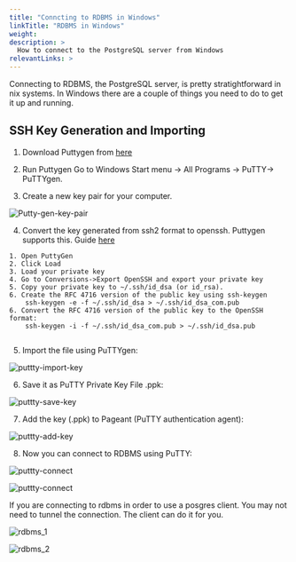 ```yaml
---
title: "Conncting to RDBMS in Windows"
linkTitle: "RDBMS in Windows"
weight: 
description: >
  How to connect to the PostgreSQL server from Windows   
relevantLinks: >
---
```

Connecting to RDBMS, the PostgreSQL server, is pretty stratightforward in nix systems. In Windows there are a couple of things you need to do to get it up and running. 

## SSH Key Generation and Importing

1. Download Puttygen from [here](https://www.ssh.com/ssh/putty/download)

2. Run Puttygen Go to Windows Start menu → All Programs → PuTTY→ PuTTYgen.

3. Create a new key pair for your computer. 

![Putty-gen-key-pair](puttygen-run-key-generate.png)

4. Convert the key generated from ssh2 format to openssh. Puttygen supports this. Guide [here](https://stackoverflow.com/questions/2224066/how-to-convert-ssh-keypairs-generated-using-puttygenwindows-into-key-pairs-use?answertab=votes#tab-top)

```
1. Open PuttyGen
2. Click Load
3. Load your private key
4. Go to Conversions->Export OpenSSH and export your private key
5. Copy your private key to ~/.ssh/id_dsa (or id_rsa).
6. Create the RFC 4716 version of the public key using ssh-keygen
    ssh-keygen -e -f ~/.ssh/id_dsa > ~/.ssh/id_dsa_com.pub
6. Convert the RFC 4716 version of the public key to the OpenSSH format:
    ssh-keygen -i -f ~/.ssh/id_dsa_com.pub > ~/.ssh/id_dsa.pub
    
```


5. Import the file using PuTTYgen:

![puttty-import-key](putty-gen-import.png)

6. Save it as PuTTY Private Key File .ppk:

![puttty-save-key](putty-save-key.png)

7. Add the key (.ppk) to Pageant (PuTTY authentication agent):

![puttty-add-key](putty-add-key.png)

8. Now you can connect to RDBMS using PuTTY:

![puttty-connect](puttty-connect.png)

![puttty-connect](putty-connect-final.png)

If you are connecting to rdbms in order to use a posgres client. You may not need to tunnel the connection. The client can do it for you. 

![rdbms_1](rdbms_connect_1.png)

![rdbms_2](rdbms_connect_2.png)